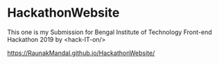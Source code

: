 # HackathonWebsite
This one is my Submission for Bengal Institute of Technology Front-end Hackathon 2019 by &lt;hack-IT-on/>

https://RaunakMandal.github.io/HackathonWebsite/
